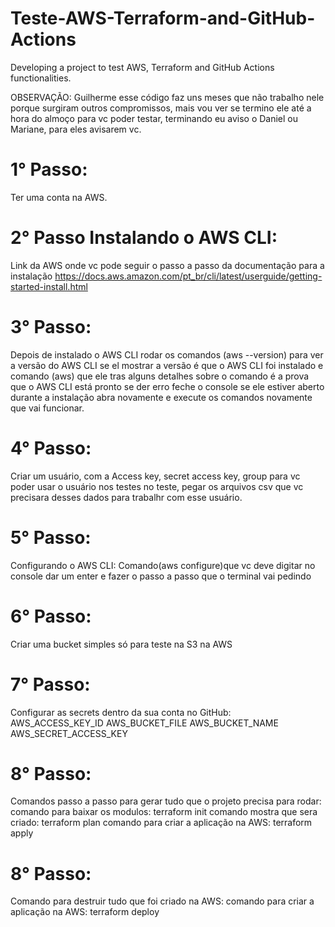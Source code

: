 # Teste-AWS-Terraform-and-GitHub-Actions
Developing a project to test AWS, Terraform and GitHub Actions functionalities.

OBSERVAÇÃO: Guilherme esse código faz uns meses que não trabalho nele porque surgiram outros compromissos, mais 
vou ver se termino ele até a hora do almoço para vc poder testar, terminando eu aviso o Daniel ou Mariane, para 
eles avisarem vc.

# 1° Passo:
Ter uma conta na AWS.

# 2° Passo Instalando o AWS CLI:
Link da AWS onde vc pode seguir o passo a passo da documentação para a instalação
https://docs.aws.amazon.com/pt_br/cli/latest/userguide/getting-started-install.html

# 3° Passo:
Depois de instalado o AWS CLI rodar os comandos (aws  --version) para ver a versão 
do AWS CLI se el mostrar a versão  é que o AWS CLI foi instalado e comando (aws)
que ele tras alguns detalhes sobre o comando é a prova que o AWS CLI está pronto 
se der erro feche o console se ele estiver aberto durante a instalação abra novamente
e execute os comandos novamente que vai funcionar.

# 4° Passo:
Criar um usuário, com a Access key, secret access key, group para vc poder usar o usuário nos testes no teste,
pegar os arquivos csv que vc precisara desses dados para trabalhr com esse usuário.

# 5° Passo:
Configurando o AWS CLI:
Comando(aws configure)que vc deve digitar no console dar um enter e fazer o passo a passo que o terminal vai pedindo

# 6° Passo:
Criar uma bucket simples só para teste na S3 na AWS

# 7° Passo:
Configurar as secrets dentro da sua conta no GitHub:
AWS_ACCESS_KEY_ID
AWS_BUCKET_FILE
AWS_BUCKET_NAME
AWS_SECRET_ACCESS_KEY

# 8° Passo:
Comandos passo a passo para gerar tudo que o projeto precisa para rodar:
comando para baixar os modulos: terraform init
comando mostra que sera criado: terraform plan
comando para criar a aplicação na AWS: terraform apply

# 8° Passo:
Comando para destruir tudo que foi criado na AWS:
comando para criar a aplicação na AWS: terraform deploy



